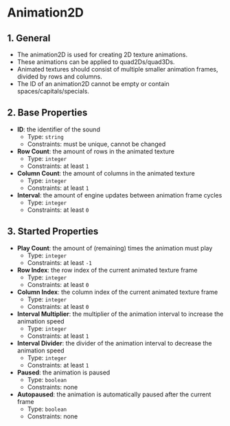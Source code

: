 # Animation2D

## 1. General

- The animation2D is used for creating 2D texture animations.
- These animations can be applied to quad2Ds/quad3Ds.
- Animated textures should consist of multiple smaller animation frames, divided by rows and columns.
- The ID of an animation2D cannot be empty or contain spaces/capitals/specials.

## 2. Base Properties

- **ID**: the identifier of the sound
  - Type: `string`
  - Constraints: must be unique, cannot be changed
- **Row Count**: the amount of rows in the animated texture
  - Type: `integer`
  - Constraints: at least `1`
- **Column Count**: the amount of columns in the animated texture
  - Type: `integer`
  - Constraints: at least `1`
- **Interval**: the amount of engine updates between animation frame cycles
  - Type: `integer`
  - Constraints: at least `0`

## 3. Started Properties

- **Play Count**: the amount of (remaining) times the animation must play
  - Type: `integer`
  - Constraints: at least `-1`
- **Row Index**: the row index of the current animated texture frame
  - Type: `integer`
  - Constraints: at least `0`
- **Column Index**: the column index of the current animated texture frame
  - Type: `integer`
  - Constraints: at least `0`
- **Interval Multiplier**: the multiplier of the animation interval to increase the animation speed
  - Type: `integer`
  - Constraints: at least `1`
- **Interval Divider**: the divider of the animation interval to decrease the animation speed
  - Type: `integer`
  - Constraints: at least `1`
- **Paused**: the animation is paused
  - Type: `boolean`
  - Constraints: none
- **Autopaused**: the animation is automatically paused after the current frame
  - Type: `boolean`
  - Constraints: none

